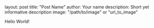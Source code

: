 layout: post
title:  "Post Name"
author: Your name
description: Short yet informative description
image: "/path/to/image" or "url_to_image"

Hello World!
